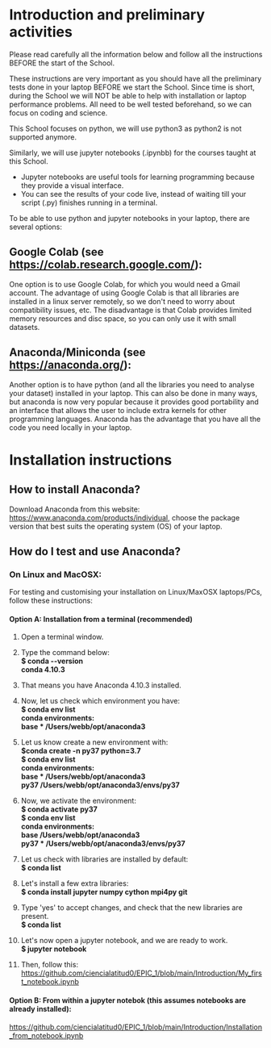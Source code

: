 # Introduction and preliminary activities

Please read carefully all the information below and follow all the instructions BEFORE the start of the School.

These instructions are very important as you should have all the preliminary tests done in your laptop BEFORE we start the School. Since time is short, during the School we will NOT be able to help with installation or laptop performance problems. All need to be well tested beforehand, so we can focus on coding and science.

This School focuses on python, we will use python3 as python2 is not supported anymore.

Similarly, we will use jupyter notebooks (.ipynbb) for the courses taught at this School.

- Jupyter notebooks are useful tools for learning programming because they provide a visual interface.
- You can see the results of your code live, instead of waiting till your script (.py) finishes running in a terminal.

To be able to use python and jupyter notebooks in your laptop, there are several options:

## Google Colab (see https://colab.research.google.com/):
One option is to use Google Colab, for which you would need a Gmail account. The advantage of using Google Colab is that all libraries are installed in a linux server remotely, so we don't need to worry about compatibility issues, etc. The disadvantage is that Colab provides limited memory resources and disc space, so you can only use it with small datasets.

## Anaconda/Miniconda (see https://anaconda.org/):
Another option is to have python (and all the libraries you need to analyse your dataset) installed in your laptop. This can also be done in many ways, but anaconda is now very popular because it provides good portability and an interface that allows the user to include extra kernels for other programming languages. Anaconda has the advantage that you have all the code you need locally in your laptop.

# Installation instructions

## How to install Anaconda?
Download Anaconda from this website: https://www.anaconda.com/products/individual, choose the package version that best suits the operating system (OS) of your laptop.

## How do I test and use Anaconda?

### On Linux and MacOSX:
For testing and customising your installation on Linux/MaxOSX laptops/PCs, follow these instructions:

#### Option A: Installation from a terminal (recommended)

1. Open a terminal window.<br>

2. Type the command below:<br>
  **$ conda --version<br>
  conda 4.10.3<br>**

3. That means you have Anaconda 4.10.3 installed.<br>

4. Now, let us check which environment you have:<br>
  **$ conda env list<br>
  conda environments:<br>
  base                  *  /Users/webb/opt/anaconda3<br>**

5. Let us know create a new environment with:<br>
  **$conda create -n py37 python=3.7<br>
  $ conda env list<br>
  conda environments:<br>
  base                  *  /Users/webb/opt/anaconda3<br>
  py37                     /Users/webb/opt/anaconda3/envs/py37<br>**

6. Now, we activate the environment:<br>
  **$ conda activate py37<br>
  $ conda env list<br>
  conda environments:<br>
  base                     /Users/webb/opt/anaconda3<br>
  py37                  *  /Users/webb/opt/anaconda3/envs/py37<br>**

7. Let us check with libraries are installed by default:<br>
  **$ conda list<br>**

8. Let's install a few extra libraries:<br>
  **$ conda install jupyter numpy cython mpi4py git<br>**

9. Type 'yes' to accept changes, and check that the new libraries are present.<br>
  **$ conda list<br>**

10. Let's now open a jupyter notebook, and we are ready to work.<br>
  **$ jupyter notebook<br>**

10. Then, follow this:<br>
https://github.com/ciencialatitud0/EPIC_1/blob/main/Introduction/My_first_notebook.ipynb

#### Option B: From within a jupyter notebok (this assumes notebooks are already installed):<br>

https://github.com/ciencialatitud0/EPIC_1/blob/main/Introduction/Installation_from_notebook.ipynb

